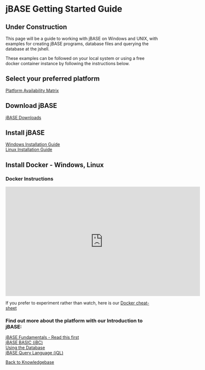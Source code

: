 # jBASE Getting Started Guide

<PageHeader />

## Under Construction  

This page will be a guide to working with jBASE on Windows and UNIX, with examples for creating jBASE programs, database files and querying the database at the jshell.  

These examples can be followed on your local system or using a free docker container instance by following the instructions below.

## Select your preferred platform  

[Platform Availability Matrix](./../administration/installation-guides/platform-availability/README.md)

## Download jBASE

[jBASE Downloads](http://zumasys.com/downloads)

## Install jBASE

[Windows Installation Guide](./../administration/installation-guides/windows/jbase-5-7-windows-installation-guide/README.md)  
[Linux Installation Guide](./../administration/installation-guides/linux/linux-installation-guide/README.md)

## Install Docker - Windows, Linux

### Docker Instructions

<iframe width="640" height="360" class="fr-draggable" src="https://www.youtube.com/embed/jHYXL1TWMz0?wmode=opaque" frameborder="0" allowfullscreen=""></iframe>

If you prefer to experiment rather than watch, here is our [Docker cheat-sheet](./docker-container/README.md)

### Find out more about the platform with our Introduction to jBASE:

[jBASE Fundamentals - Read this first](./introduction/fundamentals/README.md)  
[jBASE BASIC (jBC)](./introduction/jbc/README.md)  
[Using the Database](./introduction/database/README.md)  
[jBASE Query Language (jQL)](./introduction/jQL/README.md)  

[Back to Knowledgebase](./../README.md)

<PageFooter />
